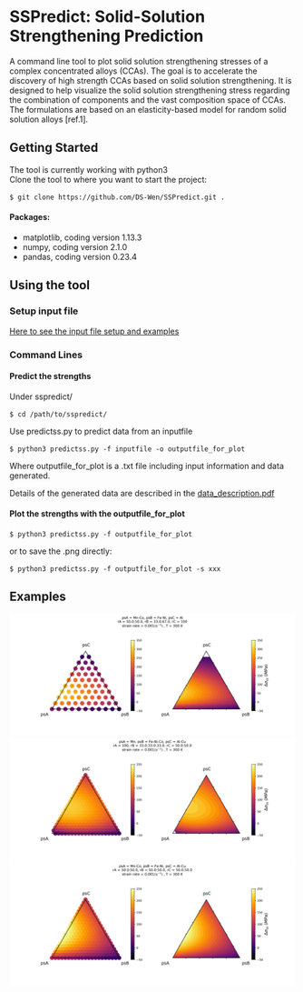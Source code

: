 # SSPredict: Solid-Solution Strengthening Prediction

A command line tool to plot solid solution strengthening stresses of a complex concentrated alloys (CCAs). The goal is to accelerate the discovery of high strength CCAs based on solid solution strengthening. It is designed to help visualize the solid solution strengthening stress regarding the combination of components and the vast composition space of CCAs. The formulations are based on an elasticity-based model for random solid solution alloys [ref.1].

## Getting Started
The tool is currently working with python3  
Clone the tool to where you want to start the project:
```  
$ git clone https://github.com/DS-Wen/SSPredict.git .
```
#### Packages:
* matplotlib, coding version 1.13.3
* numpy, coding version 2.1.0
* pandas, coding version 0.23.4

## Using the tool

### Setup input file
[Here to see the input file setup and examples](/examples/input_guide.md)
### Command Lines
#### Predict the strengths
Under sspredict/ 
```
$ cd /path/to/sspredict/
```
Use predictss.py to predict data from an inputfile
```
$ python3 predictss.py -f inputfile -o outputfile_for_plot  
```
Where outputfile_for_plot is a .txt file including input information and data generated.  

Details of the generated data are described in the [data_description.pdf](examples/output_description.pdf)
#### Plot the strengths with the outputfile_for_plot
```
$ python3 predictss.py -f outputfile_for_plot
```
or to save the .png directly:
```
$ python3 predictss.py -f outputfile_for_plot -s xxx
```
## Examples
![](examples/MnFe-CoNi-Al/MnFe-CoNi-Al_plot.png)
![](examples/Mn-FeCoNi-AlCu/Mn-FeCoNi-AlCu_plot.png)
![](examples/MnFe-CoNi-AlCu/MnFe-CoNi-AlCu_plot.png)

     
